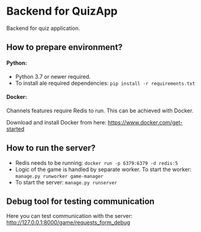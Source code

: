 # Backend for QuizApp
Backend for quiz application.

## How to prepare environment?

#### Python:
* Python 3.7 or newer required. 
* To install ale required dependencies: `pip install -r requirements.txt`

#### Docker:
Channels features require Redis to run. This can be achieved with Docker.

Download and install Docker from here: https://www.docker.com/get-started

## How to run the server?
* Redis needs to be running: `docker run -p 6379:6379 -d redis:5`
* Logic of the game is handled by separate worker. To start the worker: `manage.py runworker game-manager`
* To start the server: `manage.py runserver`

## Debug tool for testing communication

Here you can test communication with the server: http://127.0.0.1:8000/game/requests_form_debug

